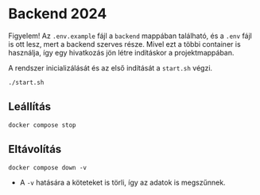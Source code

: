 # Backend 2024

Figyelem! Az `.env.example` fájl a `backend` mappában található, és a `.env` fájl is ott lesz, mert a backend szerves része. Mivel ezt a többi container is használja, így egy hivatkozás jön létre indításkor a projektmappában.

A rendszer inicializálását és az első indítását a `start.sh` végzi.

```
./start.sh
```

## Leállítás

```
docker compose stop
```

## Eltávolítás

```
docker compose down -v
```

 - A `-v` hatására a köteteket is törli, így az adatok is megszűnnek. 